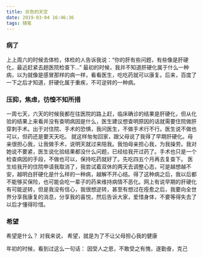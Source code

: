 ```yaml
---
title: 灰色的天空
date: 2019-03-04 16:46:36
tags: 随笔
---
```


### 病了
   上上周六的时候去体检，体检的人告诉我说：“你的肝有些问题，有些像是肝硬化，最近赶紧去趟医院检查下...”
最初的时候，我并不知道肝硬化属于什么一种病，以为就像是感冒那样的病一样，看看医生，吃吃药就可以康复。后来，百度了一下之后才知道，肝硬化属于重疾，不可逆转的一种病。

### 压抑，焦虑，彷惶不知所措
   一周七天，六天的时候我都在往医院的路上赶，临床确诊的结果是肝硬化，但从化验的结果上来看并没有查明病因是什么，医生建议想查明原因的话就需要住院做肝穿刺手术。出于对住院、手术的恐惧，我问医生，不做手术行不行。医生说不做也可以，但药还是要天天吃。
   就这样匆匆回家，跟父母说了我得了早期肝硬化。母亲很担心我，让我做手术，说明天就过来陪我。我怕母亲担心我，为我操劳。我对她说不要紧，医生说化验结果都没什么问题，已经给我开过药了。手术也只是一个检查病因的手段，不做也可以，保持吃药就好了。先吃四五个月再去复查下。
   医生给我开的住院申请我取消了，我尝试着双休的两天去调整心态，可是越想越不安，越明白肝硬化是什么样的一种病，越解不开心结。得了这种病之后，我以后都不能够买保险，也可能会吃一辈子的药来维持病情不恶化。网上有说早期的肝硬化有可能逆转，但是我没有信心，我很想逆转，甚至有想过在痊愈之后，我要向全世界分享我康复的消息，分享我的喜悦，然后告诉大家，爱惜身体，不要等得失去了以后才懂得珍惜。




### 希望
   希望是什么？
   对我来说，
   希望，就是为了不让父母担心我的健康


   年初的时候，看到过这么一句话：
   因受人之恩，不敢受之有愧，遂勤奋，克己
   
